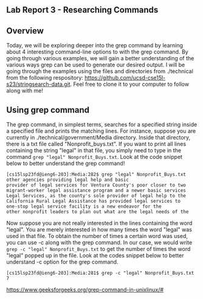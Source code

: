 ## Lab Report 3 - Researching Commands

## Overview
Today, we will be exploring deeper into the grep command by learning about 4 interesting command-line options to with the grep command. By going through various examples, we will gain a better understanding of the various ways grep can be used to generate our desired output. I will be going through the examples using the files and directories from ./technical from the following respository: https://github.com/ucsd-cse15l-s23/stringsearch-data.git. Feel free to clone it to your computer to follow along with me! 

## Using grep command
The grep command, in simplest terms, searches for a specified string inside a specified file and prints the matching lines. For instance, suppose you are currently in ./technical/government/Media directory. Inside that directory, there is a txt file called "Nonprofit_buys.txt". If you want to print all lines containing the string "legal" in that file, you simply need to type in the command `grep "legal" Nonprofit_Buys.txt`. Look at the code snippet below to better understand the grep command!

```
[cs15lsp23fd@ieng6-203]:Media:282$ grep "legal" Nonprofit_Buys.txt
other agencies providing legal help and basic
provider of legal services for Ventura County's poor closer to two 
migrant-worker legal assistance program and a newer basic services
Legal Services, as the county's sole provider of legal help to the
California Rural Legal Assistance has provided legal services to
one-stop legal service facility is a new endeavor for the
other nonprofit leaders to plan out what are the legal needs of the
```

Now suppose you are not really interested in the lines containing the word "legal". You are merely interested in how many times the word "legal" was used in that file. To obtain the number of times a certain word was used, you can use -c along with the grep command. In our case, we would write `grep -c "legal" Nonprofit_Buys.txt` to get the number of times the word "legal" popped up in the file. Look at the codes snippet below to better understand -c option for the grep command. 

```
[cs15lsp23fd@ieng6-203]:Media:281$ grep -c "legal" Nonprofit_Buys.txt
7
```
https://www.geeksforgeeks.org/grep-command-in-unixlinux/#
